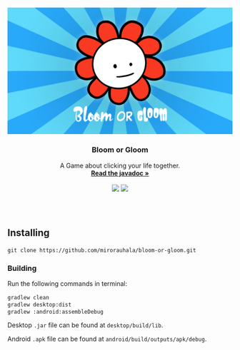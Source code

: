 <br />
<p align="center">
  <a href="https://github.com/mirorauhala/bloom-or-gloom">
    <img src="./.github/logo.jpg" alt="Logo">
  </a>

  <h3 align="center">Bloom or Gloom</h3>

  <p align="center">
    A Game about clicking your life together.
    <br />
    <a href="https://mirorauhala.github.io/bloom-or-gloom"><strong>Read the javadoc »</strong></a>
    <br />
    <br />
    <a href="https://github.com/mirorauhala/bloom-or-gloom/actions/workflows/gradle.yml"><img src="https://github.com/mirorauhala/bloom-or-gloom/actions/workflows/gradle.yml/badge.svg"></a>
    <a href="https://mirorauhala.github.io/bloom-or-gloom"><img src="https://github.com/mirorauhala/bloom-or-gloom/actions/workflows/docs.yml/badge.svg"></a>
  </p>
</p>
<br />
<br />

## Installing

```
git clone https://github.com/mirorauhala/bloom-or-gloom.git
```

### Building

Run the following commands in terminal:

```
gradlew clean
gradlew desktop:dist
gradlew :android:assembleDebug
```

Desktop `.jar` file can be found at `desktop/build/lib`.

Android `.apk` file can be found at `android/build/outputs/apk/debug`.
